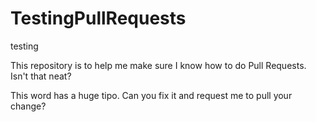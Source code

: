 # TestingPullRequests
testing

This repository is to help me make sure I know how to do Pull Requests. Isn't that neat?

This word has a huge tipo. Can you fix it and request me to pull your change?
